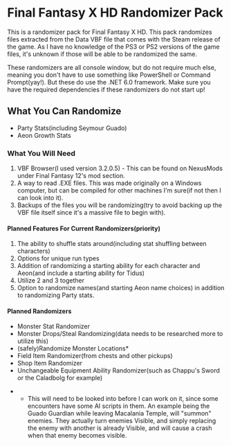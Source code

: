 # Final Fantasy X HD Randomizer Pack

This is a randomizer pack for Final Fantasy X HD. This pack randomizes files extracted from the Data VBF file that comes with the Steam release of the game. As I have no knowledge of the PS3 or PS2 versions of the game files, it's unknown if those will be able to be randomized the same.

These randomizers are all console window, but do not require much else, meaning you don't have to use something like PowerShell or Command Prompt(yay!). But these do use the .NET 6.0 framework. Make sure you have the required dependencies if these randomizers do not start up!

## What You Can Randomize

- Party Stats(including Seymour Guado)
- Aeon Growth Stats

### What You Will Need

1. VBF Browser(I used version 3.2.0.5) - This can be found on NexusMods under Final Fantasy 12's mod section.
2. A way to read .EXE files. This was made originally on a Windows computer, but can be compiled for other machines I'm sure(if not then I can look into it).
3. Backups of the files you will be randomizing(try to avoid backing up the VBF file itself since it's a massive file to begin with).

#### Planned Features For Current Randomizers(priority)

1. The ability to shuffle stats around(including stat shuffling between characters)
2. Options for unique run types
3. Addition of randomizing a starting ability for each character and Aeon(and include a starting ability for Tidus)
4. Utilize 2 and 3 together
5. Option to randomize names(and starting Aeon name choices) in addition to randomizing Party stats.

#### Planned Randomizers

- Monster Stat Randomizer
- Monster Drops/Steal Randomizing(data needs to be researched more to utilize this)
- (safely)Randomize Monster Locations*
- Field Item Randomizer(from chests and other pickups)
- Shop Item Randomizer
- Unchangeable Equipment Ability Randomizer(such as Chappu's Sword or the Caladbolg for example)


* - This will need to be looked into before I can work on it, since some encounters have some AI scripts in them. An example being the Guado Guardian while leaving Macalania Temple, will "summon" enemies. They actually turn enemies Visible, and simply replacing the enemy with another is already Visible, and will cause a crash when that enemy becomes visible.
